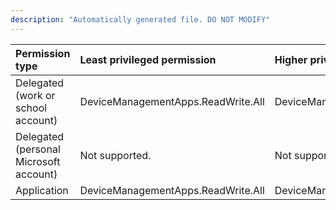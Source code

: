 ```yaml
---
description: "Automatically generated file. DO NOT MODIFY"
---
```


|Permission type|Least privileged permission|Higher privileged permissions|
|:---|:---|:---|
|Delegated (work or school account)|DeviceManagementApps.ReadWrite.All|DeviceManagementConfiguration.ReadWrite.All|
|Delegated (personal Microsoft account)|Not supported.|Not supported.|
|Application|DeviceManagementApps.ReadWrite.All|DeviceManagementConfiguration.ReadWrite.All|

